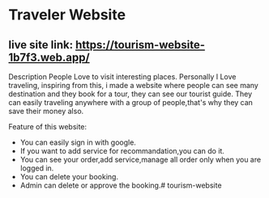 # Traveler Website
## live site link: https://tourism-website-1b7f3.web.app/
 Description
People Love to visit interesting places. Personally I Love traveling, inspiring from this, i made a website where people can see many destination and they book for a tour, they can see our tourist guide. They can easily traveling anywhere with a group of people,that's why they can save their money also.

Feature of this website:

- You can easily sign in with google.
- If you want to add service for recommandation,you can do it.
- You can see your order,add service,manage all order only when you are logged in.
- You can delete your booking.
- Admin can delete or approve the booking.# tourism-website


